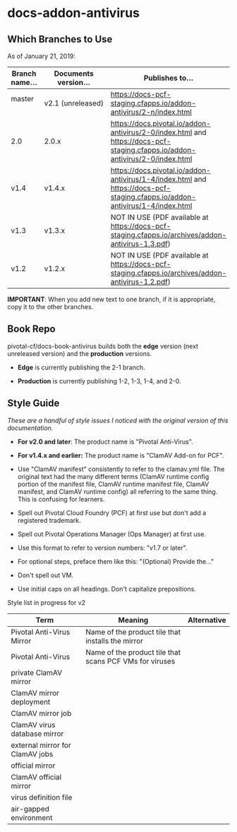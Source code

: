 # docs-addon-antivirus

## Which Branches to Use

As of January 21, 2019:

| Branch name… | Documents version… | Publishes to… |
|-------------|----------------|----------------|
| master   | v2.1 (unreleased)     | https://docs-pcf-staging.cfapps.io/addon-antivirus/2-n/index.html |
| 2.0   | 2.0.x     | https://docs.pivotal.io/addon-antivirus/2-0/index.html and https://docs-pcf-staging.cfapps.io/addon-antivirus/2-0/index.html |
| v1.4   | v1.4.x     | https://docs.pivotal.io/addon-antivirus/1-4/index.html and https://docs-pcf-staging.cfapps.io/addon-antivirus/1-4/index.html |
| v1.3   | v1.3.x     | NOT IN USE (PDF available at https://docs-pcf-staging.cfapps.io/archives/addon-antivirus-1.3.pdf) |
| v1.2   | v1.2.x     | NOT IN USE (PDF available at https://docs-pcf-staging.cfapps.io/archives/addon-antivirus-1.2.pdf) |

**IMPORTANT**: When you add new text to one branch, if it is appropriate, copy it to the other branches.

## Book Repo

pivotal-cf/docs-book-antivirus builds both the **edge** version (next unreleased version) and the **production** versions.

+ **Edge** is currently publishing the 2-1 branch.

+ **Production** is currently publishing 1-2, 1-3, 1-4, and 2-0.

## Style Guide
_These are a handful of style issues I noticed with the original version of this documentation._

+ **For v2.0 and later**: The product name is "Pivotal Anti-Virus".

+ **For v1.4.x and earlier:** The product name is "ClamAV Add-on for PCF".

+ Use "ClamAV manifest" consistently to refer to the clamav.yml file. The original text had the many different terms (ClamAV runtime config portion of the manifest file, ClamAV runtime manifest file, ClamAV manifest, and ClamAV runtime config) all referring to the same thing. This is confusing for learners.

+ Spell out Pivotal Cloud Foundry (PCF) at first use but don't add a registered trademark.

+ Spell out Pivotal Operations Manager (Ops Manager) at first use.

+ Use this format to refer to version numbers: "v1.7 or later".

+ For optional steps, preface them like this: "(Optional) Provide the..."

+ Don't spell out VM.

+ Use initial caps on all headings. Don't capitalize prepositions.

Style list in progress for v2

| Term | Meaning | Alternative |
|------|---------|-------------|
|Pivotal Anti-Virus Mirror | Name of the product tile that installs the mirror | |
|Pivotal Anti-Virus | Name of the product tile that scans PCF VMs for viruses | |
| private ClamAV mirror |  |  |
|ClamAV mirror deployment |  | |
|ClamAV mirror job | | |
|ClamAV virus database mirror | | |
|external mirror for ClamAV jobs| | |
|official mirror| | |
|ClamAV official mirror| | |
|virus definition file| | |
|air-gapped environment| | |
